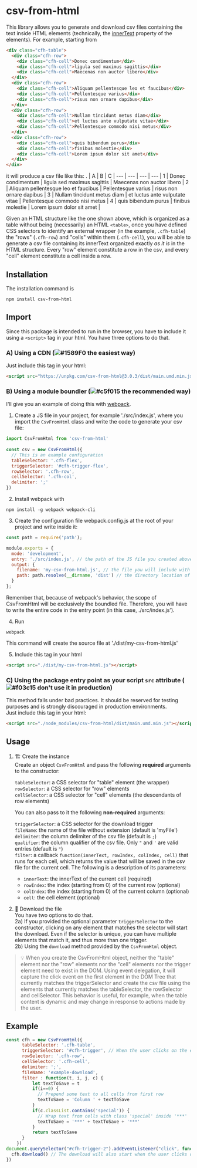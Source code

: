 # csv-from-html
This library allows you to generate and download csv files containing the text inside HTML elements
(technically, the [innerText](https://developer.mozilla.org/en-US/docs/Web/API/HTMLElement/innerText) property of the elements).
For example, starting from
```html
<div class="cfh-table">
  <div class="cfh-row">
    <div class="cfh-cell">Donec condimentum</div>
    <div class="cfh-cell">ligula sed maximus sagittis</div>
    <div class="cfh-cell">Maecenas non auctor libero</div>
  </div>
  <div class="cfh-row">
    <div class="cfh-cell">Aliquam pellentesque leo et faucibus</div>
    <div class="cfh-cell">Pellentesque varius</div>
    <div class="cfh-cell">risus non ornare dapibus</div>
  </div>
  <div class="cfh-row">
    <div class="cfh-cell">Nullam tincidunt metus diam</div>
    <div class="cfh-cell">et luctus ante vulputate vitae</div>
    <div class="cfh-cell">Pellentesque commodo nisi metus</div>
  </div>
  <div class="cfh-row">
    <div class="cfh-cell">quis bibendum purus</div>
    <div class="cfh-cell">finibus molestie</div>
    <div class="cfh-cell">Lorem ipsum dolor sit amet</div>
  </div>
</div>

```
it will produce a csv file like this:
. | A | B | C |
--- | --- | --- | --- |
1 | Donec condimentum | ligula sed maximus sagittis | Maecenas non auctor libero |
2 | Aliquam pellentesque leo et faucibus | Pellentesque varius | risus non ornare dapibus |
3 | Nullam tincidunt metus diam | et luctus ante vulputate vitae | Pellentesque commodo nisi metus |
4 | quis bibendum purus | finibus molestie | Lorem ipsum dolor sit amet |

Given an HTML structure like the one shown above, which is organized as a table without being (necessarily) an HTML ```<table>```, once you have defined CSS selectors to identify an external wrapper (in the example, ```.cfh-table```) the "rows" (```.cfh-row```) and "cells" within them (```.cfh-cell```), you will be able to generate a csv file containing its innerText organized exactly _as it is_ in the HTML structure.
Every "row" element constitute a row in the csv, and every "cell" element constitute a cell inside a row.

## Installation
The installation command is
```
npm install csv-from-html
```

## Import
Since this package is intended to run in the browser, you have to include it using a ```<script>``` tag in your html. You have three options to do that.

### A) Using a CDN (![#1589F0](https://via.placeholder.com/15/1589F0/000000?text=+) the easiest way)
Just include this tag in your html:
```html
<script src="https://unpkg.com/csv-from-html@3.0.3/dist/main.umd.min.js"></script>
```
### B) Using a module boundler (![#c5f015](https://via.placeholder.com/15/c5f015/000000?text=+) the recommended way)
I'll give you an example of doing this with [webpack](https://webpack.js.org/). 
1. Create a JS file in your project, for example './src/index.js', where you import the ```CsvFromHtml``` class and write the code to generate your csv file:
```javascript
import CsvFromHtml from 'csv-from-html'
    
const csv = new CsvFromHtml({
  // This is an example configuration
  tableSelector: '.cfh-flex',
  triggerSelector: '#cfh-trigger-flex',
  rowSelector: '.cfh-row',
  cellSelector: '.cfh-col',
  delimiter: ';'
})
```
2. Install webpack with
```
npm install -g webpack webpack-cli
```
3. Create the configuration file webpack.config.js at the root of your project and write inside it:
  ```javascript
  const path = require('path');
  
  module.exports = {
    mode: 'development',
    entry: './src/index.js', // the path of the JS file you created above
    output: {
      filename: 'my-csv-from-html.js', // the file you will include with script tag
      path: path.resolve(__dirname, 'dist') // the directory location of the file
    }
  };
```
Remember that, because of webpack's behavior, the scope of CsvFromHtml will be exclusively the boundled file. Therefore, you will have to write the entire code in the entry point (in this case, ./src/index.js').  

4. Run
```
webpack
```
This command will create the source file at './dist/my-csv-from-html.js'  

5. Include this tag in your html
```html
<script src="./dist/my-csv-from-html.js"></script>
``` 
### C) Using the package entry point as your script ```src``` attribute (![#f03c15](https://via.placeholder.com/15/f03c15/000000?text=+) don't use it in production)
This method falls under bad practices. It should be reserved for testing purposes and is strongly discouraged in production environments.  
Just include this tag in your html:
```html
<script src="./node_modules/csv-from-html/dist/main.umd.min.js"></script>
```
## Usage
1) :building_construction: Create the instance  
    Create an object ```CsvFromHtml``` and pass the following **required** arguments to the constructor:
    
    ```tableSelector```: a CSS selector for "table" element (the wrapper)  
    ```rowSelector```: a CSS selector for "row" elements  
    ```cellSelector```: a CSS selector for "cell" elements (the descendants of row elements)
        
    You can also pass to it the following **non-required** arguments:  
    
    ```triggerSelector```: a CSS selector for the download trigger  
    ```fileName```: the name of the file without extension (default is 'myFile')  
    ```delimiter```: the column delimiter of the csv file (default is ```;```)  
    ```qualifier```: the column qualifier of the csv file. Only ```"``` and ```'``` are valid entries (default is ```"```)  
    ```filter```: a callback ```function(innerText, rowIndex, colIndex, cell)``` that runs for each cell, which returns the value that will be saved in the csv file for the current cell. The following is a description of its parameters:  
   - ```innerText```: the innerText of the current cell (required)  
   - ```rowIndex```: the index (starting from 0) of the current row (optional)  
   - ```colIndex```: the index (starting from 0) of the current column (optional)  
   - ```cell```: the cell element (optional)
2) :file_folder: Download the file  
   You have two options to do that.  
   2a) If you provided the optional parameter ```triggerSelector``` to the constructor, clicking on any element that matches the selector will start the download. Even if the selector is unique, you can have multiple elements that match it, and thus more than one trigger.  
   2b) Using the ```download``` method provided by the ```CsvFromHtml``` object.
> :bulb: When you create the CsvFromHtml object, neither the "table" element nor the "row" elements nor the "cell" elements nor the trigger element need to exist in the DOM. Using event delegation, it will capture the click event on the first element in the DOM Tree that currently matches the triggerSelector and create the csv file using the elements that currently matches the tableSelector, the rowSelector and cellSelector. This behavior is useful, for example, when the table content is dynamic and may change in response to actions made by the user.

## Example
```javascript
const cfh = new CsvFromHtml({
      tableSelector: '.cfh-table',
      triggerSelector: '#cfh-trigger', // When the user clicks on the element with id "cfh-trigger", the download will start
      rowSelector: '.cfh-row',
      cellSelector: '.cfh-cell',
      delimiter: ';',
      fileName: 'example-download',
      filter : function(t, i, j, c) {
          let textToSave = t
          if(i==0) {
            // Prepend some text to all cells from first row
            textToSave = 'Column ' + textToSave
          }
          if(c.classList.contains('special')) {
            // Wrap text from cells with class 'special' inside '***'
            textToSave = '***' + textToSave + '***'
          }
          return textToSave
      }
    })
document.querySelector("#cfh-trigger-2").addEventListener("click", function() {
  cfh.download() // The download will also start when the user clicks on the element with id "cfh-trigger-2"
})
```